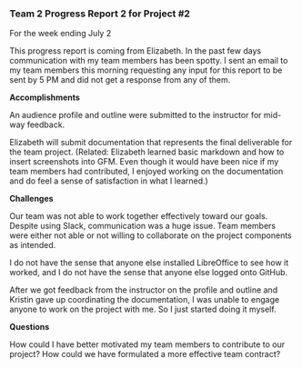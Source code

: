 ### Team 2 Progress Report 2 for Project #2  
For the week ending July 2  

This progress report is coming from Elizabeth. In the past few days communication with my team members has been spotty. I sent an email to my team members this morning requesting any input for this report to be sent by 5 PM and did not get a response from any of them.

**Accomplishments**  

An audience profile and outline were submitted to the instructor for mid-way feedback.

Elizabeth will submit documentation that represents the final deliverable for the team project. (Related: Elizabeth learned basic markdown and how to insert screenshots into GFM. Even though it would have been nice if my team members had contributed, I enjoyed working on the documentation and do feel a sense of satisfaction in what I learned.)


**Challenges**

Our team was not able to work together effectively toward our goals. Despite using Slack, communication was a huge issue. Team members were either not able or not willing to collaborate on the project components as intended.

I do not have the sense that anyone else installed LibreOffice to see how it worked, and I do not have the sense that anyone else logged onto GitHub.

After we got feedback from the instructor on the profile and outline and Kristin gave up coordinating the documentation, I was unable to engage anyone to work on the project with me. So I just started doing it myself.

**Questions**

How could I have better motivated my team members to contribute to our project?
How could we have formulated a more effective team contract?
